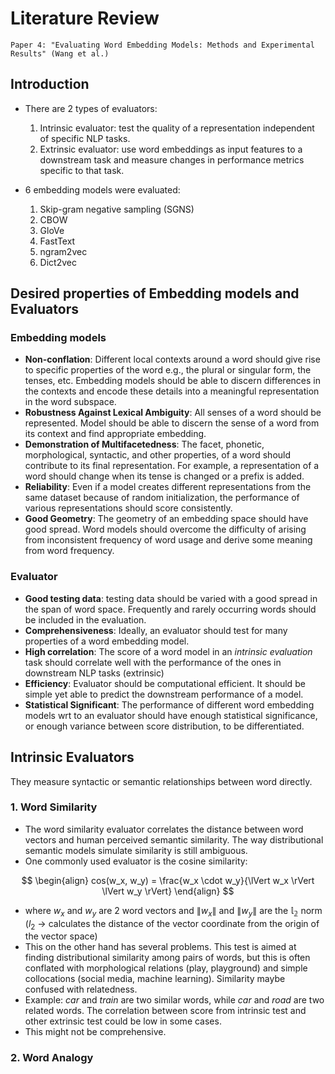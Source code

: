 # Literature Review

    Paper 4: "Evaluating Word Embedding Models: Methods and Experimental Results" (Wang et al.)

## Introduction

- There are 2 types of evaluators:

  1. Intrinsic evaluator: test the quality of a representation independent of specific NLP tasks.
  2. Extrinsic evaluator: use word embeddings as input features to a downstream task and measure changes in performance metrics specific to that task.

- 6 embedding models were evaluated:
  1. Skip-gram negative sampling (SGNS)
  2. CBOW
  3. GloVe
  4. FastText
  5. ngram2vec
  6. Dict2vec

## Desired properties of Embedding models and Evaluators

### Embedding models

- **Non-conflation**: Different local contexts around a word should give rise to specific properties of the word e.g., the plural or singular form, the tenses, etc. Embedding models should be able to discern differences in the contexts and encode these details into a meaningful representation in the word subspace.
- **Robustness Against Lexical Ambiguity**: All senses of a word should be represented. Model should be able to discern the sense of a word from its context and find appropriate embedding.
- **Demonstration of Multifacetedness**: The facet, phonetic, morphological, syntactic, and other properties, of a word should contribute to its final representation. For example, a representation of a word should change when its tense is changed or a prefix is added.
- **Reliability**: Even if a model creates different representations from the same dataset because of random initialization, the performance of various representations should score consistently.
- **Good Geometry**: The geometry of an embedding space should have good spread. Word models should overcome the difficulty of arising from inconsistent frequency of word usage and derive some meaning from word frequency.

### Evaluator

- **Good testing data**: testing data should be varied with a good spread in the span of word space. Frequently and rarely occurring words should be included in the evaluation.
- **Comprehensiveness**: Ideally, an evaluator should test for many properties of a word embedding model.
- **High correlation**: The score of a word model in an _intrinsic evaluation_ task should correlate well with the performance of the ones in downstream NLP tasks (extrinsic)
- **Efficiency**: Evaluator should be computational efficient. It should be simple yet able to predict the downstream performance of a model.
- **Statistical Significant**: The performance of different word embedding models wrt to an evaluator should have enough statistical significance, or enough variance between score distribution, to be differentiated.

## Intrinsic Evaluators

They measure syntactic or semantic relationships between word directly.

### 1. Word Similarity

- The word similarity evaluator correlates the distance between word vectors and human perceived semantic similarity. The way distributional semantic models simulate similarity is still ambiguous.
- One commonly used evaluator is the cosine similarity:

$$
  \begin{align}
    cos(w_x, w_y) = \frac{w_x \cdot w_y}{\lVert w_x \rVert \lVert w_y \rVert}
  \end{align}
$$

- where $w_x$ and $w_y$ are 2 word vectors and $\lVert w_x \rVert$ and $\lVert w_y \rVert$ are the $\mathbb{l_2}$ norm ($l_2$ → calculates the distance of the vector coordinate from the origin of the vector space)
- This on the other hand has several problems. This test is aimed at finding distributional similarity among pairs of words, but this is often conflated with morphological relations (play, playground) and simple collocations (social media, machine learning). Similarity maybe confused with relatedness.
- Example: _car_ and _train_ are two similar words, while _car_ and _road_ are two related words. The correlation between score from intrinsic test and other extrinsic test could be low in some cases.
- This might not be comprehensive.

### 2. Word Analogy
